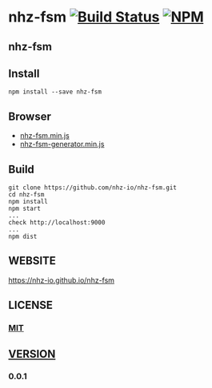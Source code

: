 # nhz-fsm [![Build Status][travis-image]][travis-url] [![NPM][npm-image]][npm-url]

## nhz-fsm

## Install
```
npm install --save nhz-fsm
```

## Browser

* [nhz-fsm.min.js][fsm-browser-dist]
* [nhz-fsm-generator.min.js][generator-browser-dist]

## Build
```
git clone https://github.com/nhz-io/nhz-fsm.git
cd nhz-fsm
npm install
npm start
...
check http://localhost:9000
...
npm dist
```

## WEBSITE
https://nhz-io.github.io/nhz-fsm

## LICENSE

### [MIT](LICENSE)

## [VERSION](HISTORY.md)
### 0.0.1

[travis-image]: https://travis-ci.org/nhz-io/nhz-fsm.svg
[travis-url]: https://travis-ci.org/nhz-io/nhz-fsm

[npm-image]: https://img.shields.io/npm/v/nhz-fsm.svg?style=flat
[npm-url]: https://www.npmjs.com/package/nhz-fsm

[gh-pages]: https://nhz-io.github.io/nhz-fsm

[fsm-browser-dist]: https://raw.githubusercontent.com/nhz-io/nhz-fsm/master/dist/nhz-fsm.min.js
[generator-browser-dist]: https://raw.githubusercontent.com/nhz-io/nhz-fsm/master/dist/nhz-fsm-generator.min.js
